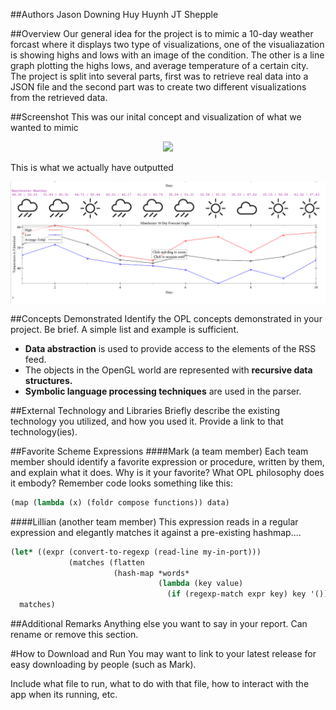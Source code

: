 

##Authors
Jason Downing 
Huy Huynh
JT Shepple

##Overview
Our general idea for the project is to mimic a 10-day weather forcast where it displays two type of visualizations, one of the visualiazation is showing highs and lows with an image of the condition. The other is a line graph plotting the highs lows, and average temperature of a certain city. The project is split into several parts, first was to retrieve real data into a JSON file and the second part was to create two different visualizations from the retrieved data.

##Screenshot
This was our inital concept and visualization of what we wanted to mimic
<p align="center">
	<img src="https://github.com/oplS16projects/Racket-Weather/blob/master/Diagram.png">
<p>

This is what we actually have outputted 
<p align="center">
	<img src="https://github.com/HuyH0114/Racket-Weather/blob/master/Racket_Weather_Output_Diagram.PNG">
<p>


##Concepts Demonstrated
Identify the OPL concepts demonstrated in your project. Be brief. A simple list and example is sufficient. 
* **Data abstraction** is used to provide access to the elements of the RSS feed.
* The objects in the OpenGL world are represented with **recursive data structures.**
* **Symbolic language processing techniques** are used in the parser.

##External Technology and Libraries
Briefly describe the existing technology you utilized, and how you used it. Provide a link to that technology(ies).

##Favorite Scheme Expressions
####Mark (a team member)
Each team member should identify a favorite expression or procedure, written by them, and explain what it does. Why is it your favorite? What OPL philosophy does it embody?
Remember code looks something like this:
```scheme
(map (lambda (x) (foldr compose functions)) data)
```
####Lillian (another team member)
This expression reads in a regular expression and elegantly matches it against a pre-existing hashmap....
```scheme
(let* ((expr (convert-to-regexp (read-line my-in-port)))
             (matches (flatten
                       (hash-map *words*
                                 (lambda (key value)
                                   (if (regexp-match expr key) key '()))))))
  matches)
```

##Additional Remarks
Anything else you want to say in your report. Can rename or remove this section.

#How to Download and Run
You may want to link to your latest release for easy downloading by people (such as Mark).

Include what file to run, what to do with that file, how to interact with the app when its running, etc. 
